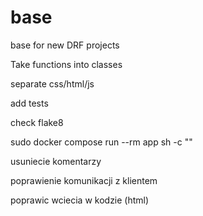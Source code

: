 # base
base for new DRF projects

Take functions into classes

separate css/html/js

add tests

check flake8

sudo docker compose run --rm app sh -c ""

usuniecie komentarzy

poprawienie komunikacji z klientem

poprawic wciecia w kodzie (html)

